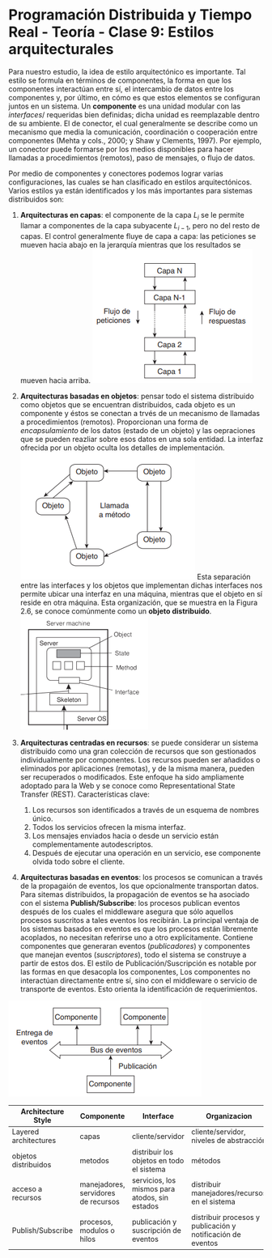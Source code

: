 # Programación Distribuida y Tiempo Real - Teoría - Clase 9: Estilos arquitecturales

Para nuestro estudio, la idea de estilo arquitectónico es importante. Tal estilo se formula en términos de componentes, la forma en que los componentes interactúan entre sí, el intercambio de datos entre los componentes y, por último, en cómo es que estos elementos se configuran juntos en un sistema.
Un **componente** es una unidad modular con las _interfaces_/ requeridas bien definidas; dicha unidad es reemplazable dentro de su ambiente. El de conector, el cual generalmente se describe como un mecanismo que media la comunicación, coordinación o cooperación entre componentes (Mehta y cols., 2000; y Shaw y Clements, 1997). Por ejemplo, un conector puede formarse por los medios disponibles para hacer llamadas a procedimientos (remotos), paso de mensajes, o flujo de datos.

Por medio de componentes y conectores podemos lograr varias configuraciones, las cuales se
han clasificado en estilos arquitectónicos. Varios estilos ya están identificados y los más importantes para sistemas distribuidos son:
1. **Arquitecturas en capas**: el componente de la capa $L_i$ se le permite llamar a componentes de la capa subyacente $L_{i-1}$, pero no del resto de capas. El control generalmente fluye de capa a capa: las peticiones se mueven hacia abajo en la jerarquía mientras que los resultados se mueven hacia arriba.
![alt text](image-9.png)
2. **Arquitecturas basadas en objetos**: pensar todo el sistema distribuido como objetos que se encuentran distribuidos, cada objeto es un componente y éstos se conectan a trvés de un mecanismo de llamadas a procedimientos (remotos). Proporcionan una forma de _encapsulamiento_ de los datos (estado de un objeto) y las oepraciones que se pueden reazliar sobre esos datos en una sola entidad. La interfaz ofrecida por un objeto oculta los detalles de implementación. 
![alt text](image-10.png)
Esta separación entre las interfaces y los objetos que implementan dichas interfaces nos permite ubicar una interfaz en una máquina, mientras que el objeto en sí reside en otra máquina. Esta organización, que se muestra en la Figura 2.6, se conoce comúnmente como un **objeto distribuido**.
![alt text](image-11.png)

3. **Arquitecturas centradas en recursos**: se puede considerar un sistema distribuido como una gran colección de recursos que son gestionados individualmente por componentes. Los recursos pueden ser añadidos o eliminados por aplicaciones (remotas), y de la misma manera, pueden ser recuperados o modificados. Este enfoque ha sido ampliamente adoptado para la Web y se conoce como Representational State Transfer (REST). Características clave:
    1. Los recursos son identificados a través de un esquema de nombres único.
    2. Todos los servicios ofrecen la misma interfaz.
    3. Los mensajes enviados hacia o desde un servicio están complementamente autodescriptos. 
    4. Después de ejecutar una operación en un servicio, ese componente olvida todo sobre el cliente. 
4. **Arquitecturas basadas en eventos**: los procesos se comunican a través de la propagaión de eventos, los que opcionalmente transportan datos. Para sitemas distribuidos, la propagación de eventos se ha asociado con el sistema **Publish/Subscribe**: los procesos publican eventos después de los cuales el middleware asegura que sólo aquellos procesos suscritos a tales eventos los recibirán. La principal ventaja de los sistemas basados en eventos es que los procesos están libremente acoplados, no necesitan referirse uno a otro explícitamente. 
Contiene componentes que generaran eventos (_publicadores_) y componentes que manejan eventos (_suscriptores_), todo el sistema se construye a partir de estos dos. 
El estilo de Publicación/Suscripción es notable por las formas en que desacopla los componentes, Los componentes no interactúan directamente entre sí, sino con el middleware o servicio de transporte de eventos. Esto orienta la identificación de requerimientos.

![alt text](image-12.png)

| Architecture Style | Componente | Interface | Organizacion | Comunicacion |
| -- | -- | -- | -- | -- | 
| Layered architectures | capas | cliente/servidor | cliente/servidor, niveles de abstracción | requerimientos y respuestas |
| objetos distribuidos | metodos | distribuir los objetos en todo el sistema | métodos |
| acceso a recursos | manejadores, servidores de recursos | servicios, los mismos para atodos, sin estados | distribuir manejadores/recursos en el sistema | interfaces, servicios |
| Publish/Subscribe | procesos, modulos o hilos | publicación y suscripción de eventos | distribuir procesos y publicación y notificación de eventos | definidas por el middleware de p-s | 
